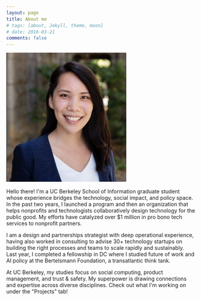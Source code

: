 ```yaml
---
layout: page
title: About me
# tags: [about, Jekyll, theme, moon]
# date: 2016-03-21
comments: false
---
```


<img src="/assets/img/headshot2.png" style="width:318.66px;height:342.66px;padding=10px">


Hello there! I'm a UC Berkeley School of Information graduate student whose experience bridges the technology, social impact, and policy space. In the past two years, I launched a program and then an organization that helps nonprofits and technologists collaboratively design technology for the public good. My efforts have catalyzed over $1 million in pro bono tech services to nonprofit partners. 

I am a design and partnerships strategist with deep operational experience, having also worked in consulting to advise 30+ technology startups on building the right processes and teams to scale rapidly and sustainably. Last year, I completed a fellowship in DC where I studied future of work and AI policy at the Bertelsmann Foundation, a transatlantic think tank. 

At UC Berkeley, my studies focus on social computing, product management, and trust & safety. My superpower is drawing connections and expertise across diverse disciplines. Check out what I'm working on under the "Projects" tab!
 